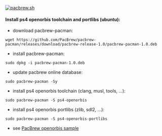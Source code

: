 [![pacbrew.sh](https://github.com/PacBrew/pacbrew-packages/actions/workflows/pacbrew.yml/badge.svg)](https://github.com/PacBrew/pacbrew-packages/actions/workflows/pacbrew.yml)

#### Install ps4 openorbis toolchain and portlibs (ubuntu):

  - download pacbrew-pacman:
  ```
  wget https://github.com/PacBrew/pacbrew-pacman/releases/download/pacbrew-release-1.0/pacbrew-pacman-1.0.deb
  ```
  - install pacbrew-pacman:
  ```
  sudo dpkg -i pacbrew-pacman-1.0.deb
  ```
  - update pacbrew online database:
  ```
  sudo pacbrew-pacman -Sy
  ```
  - install ps4 openorbis toolchain (clang, musl, tools, ...):
  ```
  sudo pacbrew-pacman -S ps4-openorbis
  ```
  - install ps4 openorbis portlibs (zlib, sdl2, ...):
  ```
  sudo pacbrew-pacman -S ps4-openorbis-portlibs
  ```
  - see [PacBrew openorbis sample](https://github.com/PacBrew/ps4-openorbis-sample)
